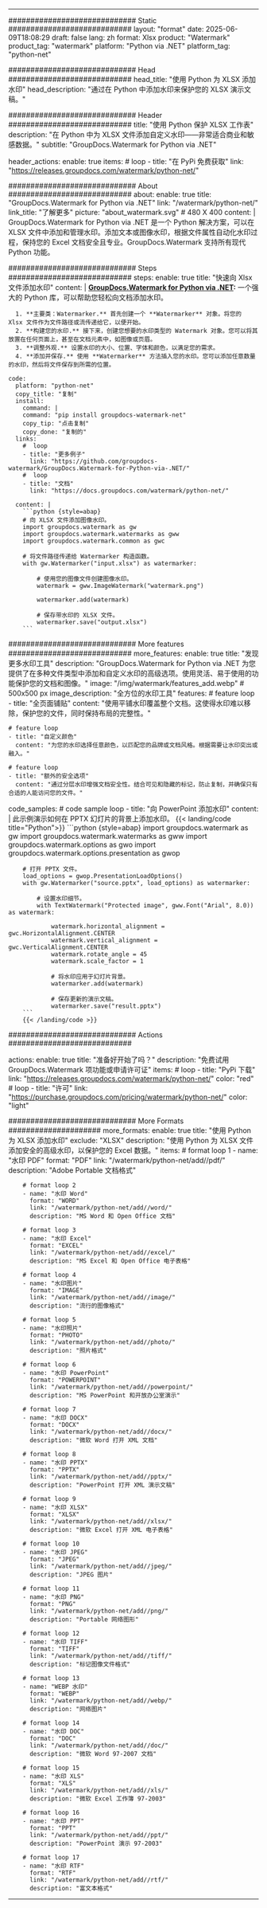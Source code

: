 
---
############################# Static ############################
layout: "format"
date:  2025-06-09T18:08:29
draft: false
lang: zh
format: Xlsx
product: "Watermark"
product_tag: "watermark"
platform: "Python via .NET"
platform_tag: "python-net"

############################# Head ############################
head_title: "使用 Python 为 XLSX 添加水印"
head_description: "通过在 Python 中添加水印来保护您的 XLSX 演示文稿。"

############################# Header ############################
title: "使用 Python 保护 XLSX 工作表" 
description: "在 Python 中为 XLSX 文件添加自定义水印——非常适合商业和敏感数据。"
subtitle: "GroupDocs.Watermark for Python via .NET" 

header_actions:
  enable: true
  items:
    #  loop
    - title: "在 PyPi 免费获取"
      link: "https://releases.groupdocs.com/watermark/python-net/"
      
############################# About ############################
about:
    enable: true
    title: "GroupDocs.Watermark for Python via .NET"
    link: "/watermark/python-net/"
    link_title: "了解更多"
    picture: "about_watermark.svg" # 480 X 400
    content: |
       GroupDocs.Watermark for Python via .NET 是一个 Python 解决方案，可以在 XLSX 文件中添加和管理水印。添加文本或图像水印，根据文件属性自动化水印过程，保持您的 Excel 文档安全且专业。GroupDocs.Watermark 支持所有现代 Python 功能。

############################# Steps ############################
steps:
    enable: true
    title: "快速向 Xlsx 文件添加水印"
    content: |
      **[GroupDocs.Watermark for Python via .NET](https://products.groupdocs.com/watermark/python-net/):** 一个强大的 Python 库，可以帮助您轻松向文档添加水印。
      
      1. **主要类：Watermarker.** 首先创建一个 **Watermarker** 对象。将您的 Xlsx 文件作为文件路径或流传递给它，以便开始。
      2. **构建您的水印.** 接下来，创建您想要的水印类型的 Watermark 对象。您可以将其放置在任何页面上，甚至在文档元素中，如图像或页眉。
      3. **调整外观.** 设置水印的大小、位置、字体和颜色，以满足您的需求。
      4. **添加并保存.** 使用 **Watermarker** 方法插入您的水印。您可以添加任意数量的水印，然后将文件保存到所需的位置。
   
    code:
      platform: "python-net"
      copy_title: "复制"
      install:
        command: |
        command: "pip install groupdocs-watermark-net"
        copy_tip: "点击复制"
        copy_done: "复制的"
      links:
        #  loop
        - title: "更多例子"
          link: "https://github.com/groupdocs-watermark/GroupDocs.Watermark-for-Python-via-.NET/"
        #  loop
        - title: "文档"
          link: "https://docs.groupdocs.com/watermark/python-net/"
          
      content: |
        ```python {style=abap}
        # 向 XLSX 文件添加图像水印。
        import groupdocs.watermark as gw
        import groupdocs.watermark.watermarks as gww
        import groupdocs.watermark.common as gwс

        # 将文件路径传递给 Watermarker 构造函数。
        with gw.Watermarker("input.xlsx") as watermarker:

            # 使用您的图像文件创建图像水印。
            watermark = gww.ImageWatermark("watermark.png")

            watermarker.add(watermark)

            # 保存带水印的 XLSX 文件。
            watermarker.save("output.xlsx")
        ```  

############################# More features ############################
more_features:
  enable: true
  title: "发现更多水印工具"
  description: "GroupDocs.Watermark for Python via .NET 为您提供了在多种文件类型中添加和自定义水印的高级选项。使用灵活、易于使用的功能保护您的文档和图像。"
  image: "/img/watermark/features_add.webp" # 500x500 px
  image_description: "全方位的水印工具"
  features:
    # feature loop
    - title: "全页面铺贴"
      content: "使用平铺水印覆盖整个文档。这使得水印难以移除，保护您的文件，同时保持布局的完整性。"

    # feature loop
    - title: "自定义颜色"
      content: "为您的水印选择任意颜色，以匹配您的品牌或文档风格。根据需要让水印突出或融入。"

    # feature loop
    - title: "额外的安全选项"
      content: "通过分层水印增强文档安全性。结合可见和隐藏的标记，防止复制，并确保只有合适的人能访问您的文件。"
      
  code_samples:
    # code sample loop
    - title: "向 PowerPoint 添加水印"
      content: |
        此示例演示如何在 PPTX 幻灯片的背景上添加水印。
        {{< landing/code title="Python">}}
        ```python {style=abap}
        import groupdocs.watermark as gw
        import groupdocs.watermark.watermarks as gww
        import groupdocs.watermark.options as gwo
        import groupdocs.watermark.options.presentation as gwop

        # 打开 PPTX 文件。
        load_options = gwop.PresentationLoadOptions()
        with gw.Watermarker("source.pptx", load_options) as watermarker:

            # 设置水印细节。
            with TextWatermark("Protected image", gww.Font("Arial", 8.0)) as watermark:

                watermark.horizontal_alignment = gwс.HorizontalAlignment.CENTER
                watermark.vertical_alignment = gwс.VerticalAlignment.CENTER
                watermark.rotate_angle = 45
                watermark.scale_factor = 1

                # 将水印应用于幻灯片背景。
                watermarker.add(watermark)

                # 保存更新的演示文稿。
                watermarker.save("result.pptx")
        ```
        {{< /landing/code >}}


############################# Actions ############################

actions:
  enable: true
  title: "准备好开始了吗？"
  description: "免费试用 GroupDocs.Watermark 项功能或申请许可证"
  items:
    #  loop
    - title: "PyPi 下载"
      link: "https://releases.groupdocs.com/watermark/python-net/"
      color: "red"
        #  loop
    - title: "许可"
      link: "https://purchase.groupdocs.com/pricing/watermark/python-net/"
      color: "light"


############################# More Formats #####################
more_formats:
    enable: true
    title: "使用 Python 为 XLSX 添加水印"
    exclude: "XLSX"
    description: "使用 Python 为 XLSX 文件添加安全的高级水印，以保护您的 Excel 数据。"
    items: 
        # format loop 1
        - name: "水印 PDF"
          format: "PDF"
          link: "/watermark/python-net/add//pdf/"
          description: "Adobe Portable 文档格式"

        # format loop 2
        - name: "水印 Word"
          format: "WORD"
          link: "/watermark/python-net/add//word/"
          description: "MS Word 和 Open Office 文档"
          
        # format loop 3
        - name: "水印 Excel"
          format: "EXCEL"
          link: "/watermark/python-net/add//excel/"
          description: "MS Excel 和 Open Office 电子表格"

        # format loop 4
        - name: "水印图片"
          format: "IMAGE"
          link: "/watermark/python-net/add//image/"
          description: "流行的图像格式"

        # format loop 5
        - name: "水印照片"
          format: "PHOTO"
          link: "/watermark/python-net/add//photo/"
          description: "照片格式"

        # format loop 6
        - name: "水印 PowerPoint"
          format: "POWERPOINT"
          link: "/watermark/python-net/add//powerpoint/"
          description: "MS PowerPoint 和开放办公室演示"

        # format loop 7
        - name: "水印 DOCX"
          format: "DOCX"
          link: "/watermark/python-net/add//docx/"
          description: "微软 Word 打开 XML 文档"
          
        # format loop 8
        - name: "水印 PPTX"
          format: "PPTX"
          link: "/watermark/python-net/add//pptx/"
          description: "PowerPoint 打开 XML 演示文稿"
          
        # format loop 9
        - name: "水印 XLSX"
          format: "XLSX"
          link: "/watermark/python-net/add//xlsx/"
          description: "微软 Excel 打开 XML 电子表格"

        # format loop 10
        - name: "水印 JPEG"
          format: "JPEG"
          link: "/watermark/python-net/add//jpeg/"
          description: "JPEG 图片"

        # format loop 11
        - name: "水印 PNG"
          format: "PNG"
          link: "/watermark/python-net/add//png/"
          description: "Portable 网络图形"

        # format loop 12
        - name: "水印 TIFF"
          format: "TIFF"
          link: "/watermark/python-net/add//tiff/"
          description: "标记图像文件格式"

        # format loop 13
        - name: "WEBP 水印"
          format: "WEBP"
          link: "/watermark/python-net/add//webp/"
          description: "网络图片"

        # format loop 14
        - name: "水印 DOC"
          format: "DOC"
          link: "/watermark/python-net/add//doc/"
          description: "微软 Word 97-2007 文档"

        # format loop 15
        - name: "水印 XLS"
          format: "XLS"
          link: "/watermark/python-net/add//xls/"
          description: "微软 Excel 工作簿 97-2003"

        # format loop 16
        - name: "水印 PPT"
          format: "PPT"
          link: "/watermark/python-net/add//ppt/"
          description: "PowerPoint 演示 97-2003"

        # format loop 17
        - name: "水印 RTF"
          format: "RTF"
          link: "/watermark/python-net/add//rtf/"
          description: "富文本格式"

---